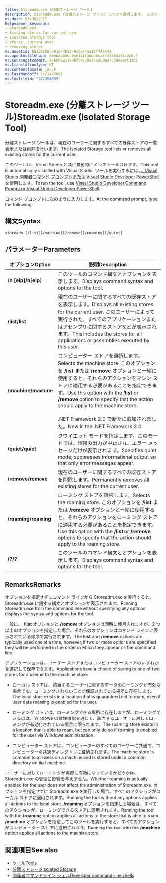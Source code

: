 ```yaml
---
title: Storeadm.exe (分離ストレージ ツール)
description: Storeadm.exe (分離ストレージ ツール) について説明します。 このツールによって、現在のユーザーに関するすべての既存ストアの一覧表示または削除を行うことができます。
ms.date: 03/30/2017
helpviewer_keywords:
- Storeadm.exe
- listing stores for current user
- Isolated Storage tool
- stores, current user
- removing stores
ms.assetid: b81202b8-d91d-4b23-9c53-4a112f74a44a
ms.openlocfilehash: 89eb2b35dc640f21f3d6d6ca7f477841f1a020c7
ms.sourcegitcommit: aab60b21144bf04b3057b5d59aa7c58edaef32d1
ms.translationtype: HT
ms.contentlocale: ja-JP
ms.lasthandoff: 04/14/2021
ms.locfileid: "107494039"
---
```

# <a name="storeadmexe-isolated-storage-tool"></a><span data-ttu-id="43b26-104">Storeadm.exe (分離ストレージ ツール)</span><span class="sxs-lookup"><span data-stu-id="43b26-104">Storeadm.exe (Isolated Storage Tool)</span></span>

<span data-ttu-id="43b26-105">分離ストレージ ツールは、現在のユーザーに関するすべての既存ストアの一覧表示または削除を行います。</span><span class="sxs-lookup"><span data-stu-id="43b26-105">The Isolated Storage tool lists or removes all existing stores for the current user.</span></span>  
  
 <span data-ttu-id="43b26-106">このツールは、Visual Studio と共に自動的にインストールされます。</span><span class="sxs-lookup"><span data-stu-id="43b26-106">This tool is automatically installed with Visual Studio.</span></span> <span data-ttu-id="43b26-107">ツールを実行するには、[、Visual Studio 開発者コマンド プロンプトまたは Visual Studio Developer PowerShell](/visualstudio/ide/reference/command-prompt-powershell) を使用します。</span><span class="sxs-lookup"><span data-stu-id="43b26-107">To run the tool, use [Visual Studio Developer Command Prompt or Visual Studio Developer PowerShell](/visualstudio/ide/reference/command-prompt-powershell).</span></span>
  
 <span data-ttu-id="43b26-108">コマンド プロンプトに次のように入力します。</span><span class="sxs-lookup"><span data-stu-id="43b26-108">At the command prompt, type the following:</span></span>  
  
## <a name="syntax"></a><span data-ttu-id="43b26-109">構文</span><span class="sxs-lookup"><span data-stu-id="43b26-109">Syntax</span></span>  
  
```console  
storeadm [/list][/machine][/remove][/roaming][/quiet]  
```  
  
## <a name="parameters"></a><span data-ttu-id="43b26-110">パラメーター</span><span class="sxs-lookup"><span data-stu-id="43b26-110">Parameters</span></span>  
  
|<span data-ttu-id="43b26-111">オプション</span><span class="sxs-lookup"><span data-stu-id="43b26-111">Option</span></span>|<span data-ttu-id="43b26-112">説明</span><span class="sxs-lookup"><span data-stu-id="43b26-112">Description</span></span>|  
|------------|-----------------|  
|<span data-ttu-id="43b26-113">**/h** **[elp]**</span><span class="sxs-lookup"><span data-stu-id="43b26-113">**/h**[**elp**]</span></span>|<span data-ttu-id="43b26-114">このツールのコマンド構文とオプションを表示します。</span><span class="sxs-lookup"><span data-stu-id="43b26-114">Displays command syntax and options for the tool.</span></span>|  
|<span data-ttu-id="43b26-115">**/list**</span><span class="sxs-lookup"><span data-stu-id="43b26-115">**/list**</span></span>|<span data-ttu-id="43b26-116">現在のユーザーに関するすべての既存ストアを表示します。</span><span class="sxs-lookup"><span data-stu-id="43b26-116">Displays all existing stores for the current user.</span></span> <span data-ttu-id="43b26-117">このユーザーによって実行された、すべてのアプリケーションまたはアセンブリに関するストアなどが表示されます。</span><span class="sxs-lookup"><span data-stu-id="43b26-117">This includes the stores for all applications or assemblies executed by this user.</span></span>|  
|<span data-ttu-id="43b26-118">**/machine**</span><span class="sxs-lookup"><span data-stu-id="43b26-118">**/machine**</span></span>|<span data-ttu-id="43b26-119">コンピューター ストアを選択します。</span><span class="sxs-lookup"><span data-stu-id="43b26-119">Selects the machine store.</span></span> <span data-ttu-id="43b26-120">このオプションを **/list** または **/remove** オプションと一緒に使用すると、それらのアクションをマシン ストアに適用する必要があることを指定できます。</span><span class="sxs-lookup"><span data-stu-id="43b26-120">Use this option with the **/list** or **/remove** option to specify that the action should apply to the machine store.</span></span><br /><br /> <span data-ttu-id="43b26-121">.NET Framework 2.0 で新たに追加されました。</span><span class="sxs-lookup"><span data-stu-id="43b26-121">New in the .NET Framework 2.0</span></span>|  
|<span data-ttu-id="43b26-122">**/quiet**</span><span class="sxs-lookup"><span data-stu-id="43b26-122">**/quiet**</span></span>|<span data-ttu-id="43b26-123">クワイエット モードを指定します。このモードでは、情報の出力が中止され、エラー メッセージだけが表示されます。</span><span class="sxs-lookup"><span data-stu-id="43b26-123">Specifies quiet mode; suppresses informational output so that only error messages appear.</span></span>|  
|<span data-ttu-id="43b26-124">**/remove**</span><span class="sxs-lookup"><span data-stu-id="43b26-124">**/remove**</span></span>|<span data-ttu-id="43b26-125">現在のユーザーに関するすべての既存ストアを削除します。</span><span class="sxs-lookup"><span data-stu-id="43b26-125">Permanently removes all existing stores for the current user.</span></span>|  
|<span data-ttu-id="43b26-126">**/roaming**</span><span class="sxs-lookup"><span data-stu-id="43b26-126">**/roaming**</span></span>|<span data-ttu-id="43b26-127">ローミング ストアを選択します。</span><span class="sxs-lookup"><span data-stu-id="43b26-127">Selects the roaming store.</span></span> <span data-ttu-id="43b26-128">このオプションを **/list** または **/remove** オプションと一緒に使用すると、それらのアクションをローミング ストアに適用する必要があることを指定できます。</span><span class="sxs-lookup"><span data-stu-id="43b26-128">Use this option with the **/list** or **/remove** options to specify that the action should apply to the roaming store.</span></span>|  
|<span data-ttu-id="43b26-129">**/?**</span><span class="sxs-lookup"><span data-stu-id="43b26-129">**/?**</span></span>|<span data-ttu-id="43b26-130">このツールのコマンド構文とオプションを表示します。</span><span class="sxs-lookup"><span data-stu-id="43b26-130">Displays command syntax and options for the tool.</span></span>|  
  
## <a name="remarks"></a><span data-ttu-id="43b26-131">Remarks</span><span class="sxs-lookup"><span data-stu-id="43b26-131">Remarks</span></span>  

 <span data-ttu-id="43b26-132">オプションを指定せずにコマンド ラインから Storeadm.exe を実行すると、Storeadm.exe に関する構文とオプションが表示されます。</span><span class="sxs-lookup"><span data-stu-id="43b26-132">Running Storeadm.exe from the command line without specifying any options displays the syntax and options for the tool.</span></span>  
  
 <span data-ttu-id="43b26-133">一般に、 **/list** オプションと **/remove** オプションは同時に使用されますが、2 つ以上のオプションを指定した場合、それらのオプションはコマンド ラインに表示されている順序で実行されます。</span><span class="sxs-lookup"><span data-stu-id="43b26-133">The **/list** and **/remove** options are typically used one at a time; however, if two or more options are specified they will be performed in the order in which they appear on the command line.</span></span>  
  
 <span data-ttu-id="43b26-134">アプリケーションは、ユーザー ストアまたはコンピューター ストアのいずれかを選択して保存できます。</span><span class="sxs-lookup"><span data-stu-id="43b26-134">Applications have a choice of saving to one of two stores for a user or to the machine store:</span></span>  
  
- <span data-ttu-id="43b26-135">ローカル ストアは、該当するユーザーに関するデータのローミングが有効な場合でも、ローミングされないことが保証されている場所に存在します。</span><span class="sxs-lookup"><span data-stu-id="43b26-135">The local store exists in a location that is guaranteed not to roam, even if user data roaming is enabled for the user.</span></span>  
  
- <span data-ttu-id="43b26-136">ローミング ストアは、ローミングできる場所に存在しますが、ローミングできるのは、Windows の管理機能を通じて、該当するユーザーに対してローミングが有効化されている場合に限られます。</span><span class="sxs-lookup"><span data-stu-id="43b26-136">The roaming store exists in a location that is able to roam, but can only do so if roaming is enabled for the user via Windows administration.</span></span>  
  
- <span data-ttu-id="43b26-137">コンピューター ストアは、コンピューターのすべてのユーザーに共通で、コンピューターの共通ディレクトリに格納されます。</span><span class="sxs-lookup"><span data-stu-id="43b26-137">The machine store is common to all users on a machine and is stored under a common directory on that machine.</span></span>
  
<span data-ttu-id="43b26-138">ユーザーに対してローミングが実際に有効になっているかどうかは、Storeadm.exe の管理に影響を与えません。</span><span class="sxs-lookup"><span data-stu-id="43b26-138">Whether roaming is actually enabled for the user does not affect the administration of Storeadm.exe.</span></span> <span data-ttu-id="43b26-139">オプションを指定せずに Storeadm.exe を実行した場合、すべてのアクションがローカル ストアに適用されます。</span><span class="sxs-lookup"><span data-stu-id="43b26-139">Running the tool without any options applies all actions to the local store.</span></span> <span data-ttu-id="43b26-140">**/roaming** オプションを指定した場合は、すべてのアクションが、ローミングできるストアに適用されます。</span><span class="sxs-lookup"><span data-stu-id="43b26-140">Running the tool with the **/roaming** option applies all actions to the store that is able to roam.</span></span> <span data-ttu-id="43b26-141">**/machine** オプションを指定してこのツールを実行すると、すべてのアクションがコンピューター ストアに適用されます。</span><span class="sxs-lookup"><span data-stu-id="43b26-141">Running the tool with the **/machine** option applies all actions to the machine store.</span></span>  
  
## <a name="see-also"></a><span data-ttu-id="43b26-142">関連項目</span><span class="sxs-lookup"><span data-stu-id="43b26-142">See also</span></span>

- [<span data-ttu-id="43b26-143">ツール</span><span class="sxs-lookup"><span data-stu-id="43b26-143">Tools</span></span>](index.md)
- [<span data-ttu-id="43b26-144">分離ストレージ</span><span class="sxs-lookup"><span data-stu-id="43b26-144">Isolated Storage</span></span>](../../standard/io/isolated-storage.md)
- [<span data-ttu-id="43b26-145">開発者コマンドライン シェル</span><span class="sxs-lookup"><span data-stu-id="43b26-145">Developer command-line shells</span></span>](/visualstudio/ide/reference/command-prompt-powershell)
